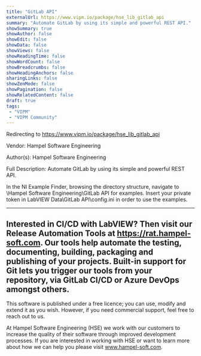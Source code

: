 ```yaml
---
title: "GitLab API"
externalUrl: https://www.vipm.io/package/hse_lib_gitlab_api
summary: "Automate GitLab by using its simple and powerful REST API."
showSummary: true
showAuthor: false
showEdit: false
showData: false
showViews: false
showReadingTime: false
showWordCount: false
showBreadcrumbs: false
showHeadingAnchors: false
sharingLinks: false
showZenMode: false
showPagination: false
showRelatedContent: false
draft: true
tags:
 - "VIPM"
 - "VIPM Community"
---
```


Redirecting to https://www.vipm.io/package/hse_lib_gitlab_api

Vendor: Hampel Software Engineering

Author(s): Hampel Software Engineering
 
Full Description:
Automate GitLab by using its simple and powerful REST API.

In the NI Example Finder, browsing the directory structure, navigate to \\Hampel Software Engineering\\GitLab API for examples. Insert your private token in LabVIEW Data\\GitLab API\\config.ini in order to use the examples.

------------------------------------------------------------
Interested in CI/CD with LabVIEW? Then visit our Release Automation Tools at https://rat.hampel-soft.com. Our tools help automate the testing, documenting, building, packaging and publishing of your projects. Built-in support for Git lets you trigger our tools from your repository, via GitLab CI/CD or Azure DevOps amongst others. 
------------------------------------------------------------

This software is published under a free licence; you can use, modify and extend it as you wish. However, if you need commercial support, feel free to reach out to us. 

At Hampel Software Engineering (HSE) we work with our customers to increase the quality of their software through improved development processes. If you are interested in working with HSE or want to learn more about how we can help you please visit www.hampel-soft.com.